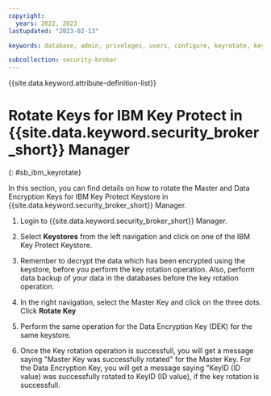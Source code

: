 ```yaml
---
copyright:
  years: 2022, 2023
lastupdated: "2023-02-13"

keywords: database, admin, priveleges, users, configure, keyrotate, keyprotect, operations

subcollection: security-broker
---
```


{{site.data.keyword.attribute-definition-list}}

# Rotate Keys for IBM Key Protect in {{site.data.keyword.security_broker_short}} Manager
{: #sb_ibm_keyrotate}

In this section, you can find details on how to rotate the Master and Data Encryption Keys for IBM Key Protect Keystore in {{site.data.keyword.security_broker_short}} Manager.

1.  Login to {{site.data.keyword.security_broker_short}} Manager.

2.  Select **Keystores** from the left navigation and click on one of the IBM Key Protect Keystore.

3.  Remember to decrypt the data which has been encrypted using the keystore, before you perform the key rotation operation. Also, perform data backup of your data in the databases before the key rotation operation.

4.  In the right navigation, select the Master Key and click on the three dots. Click **Rotate Key**

5.  Perform the same operation for the Data Encryption Key (DEK) for the same keystore.

6.  Once the Key rotation operation is successfull, you will get a message saying "Master Key was successfully rotated" for the Master Key. For the Data Encryption Key, you will get a message saying "KeyID (ID value) was successfully rotated to KeyID (ID value), if the key rotation is successfull.






